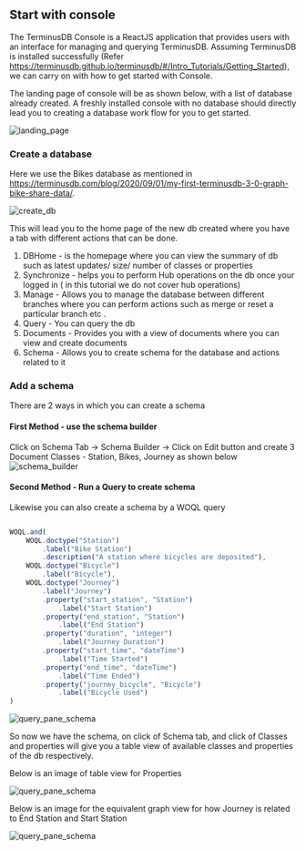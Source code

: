 
## Start with console

The TerminusDB Console is a ReactJS application that provides users with an interface for managing and querying TerminusDB. Assuming TerminusDB is installed successfully (Refer https://terminusdb.github.io/terminusdb/#/Intro_Tutorials/Getting_Started), we can carry on with how to get started with Console.

The landing page of console will be as shown below, with a list of database already created. A freshly installed console with
no database should directly lead you to creating a database work flow for you to get started.

![landing_page](https://assets.terminusdb.com/docs/console-landing-page.JPG)

### Create a database

Here we use the Bikes database as mentioned in https://terminusdb.com/blog/2020/09/01/my-first-terminusdb-3-0-graph-bike-share-data/.

![create_db](https://assets.terminusdb.com/docs/console-create-new-db.JPG)

This will lead you to the home page of the new db created where you have a tab with different actions that can be done.
1. DBHome - is the homepage where you can view the summary of db such as latest updates/ size/ number of classes or properties
2. Synchronize - helps you to perform Hub operations on the db once your logged in ( in this tutorial we do not cover hub operations)
3. Manage - Allows you to manage the database between different branches where you can perform actions such as merge or reset a particular branch etc .
4. Query - You can query the db
5. Documents - Provides you with a view of documents where you can view and create documents
6. Schema - Allows you to create schema for the database and actions related to it

### Add a schema

There are 2 ways in which you can create a schema

#### First Method - use the schema builder

Click on Schema Tab -> Schema Builder -> Click on Edit button and create 3 Document Classes - Station, Bikes, Journey as shown below
![schema_builder](https://assets.terminusdb.com/docs/console-schema-builder.JPG)

#### Second Method - Run a Query to create schema

Likewise you can also create a schema by a WOQL query

```javascript

WOQL.and(         
    WOQL.doctype("Station")             
        .label("Bike Station")             
        .description("A station where bicycles are deposited"),         
    WOQL.doctype("Bicycle")             
        .label("Bicycle"),         
    WOQL.doctype("Journey")             
        .label("Journey")             
        .property("start_station", "Station")
            .label("Start Station")             
        .property("end_station", "Station")
            .label("End Station")                                                
        .property("duration", "integer")
            .label("Journey Duration")         
        .property("start_time", "dateTime")
            .label("Time Started")
        .property("end_time", "dateTime")
            .label("Time Ended")
        .property("journey_bicycle", "Bicycle")
            .label("Bicycle Used")
)

```

![query_pane_schema](https://assets.terminusdb.com/docs/console-query-editor-add-schema.JPG)

So now we have the schema, on click of Schema tab, and click of Classes and properties will give you a table view of available
classes and properties of the db respectively.

Below is an image of table view for Properties

![query_pane_schema](https://assets.terminusdb.com/docs/schema-properties-table-view.JPG)

Below is an image for the equivalent graph view for how Journey is related to End Station and Start Station

![query_pane_schema](https://assets.terminusdb.com/docs/schema-properties-graph-view.JPG)
